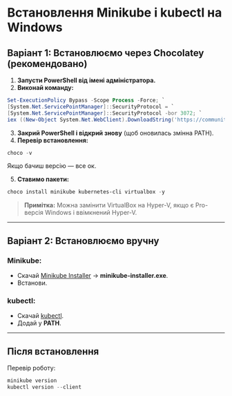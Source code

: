 # Встановлення Minikube і kubectl на Windows

## Варіант 1: Встановлюємо через Chocolatey (рекомендовано)

1. **Запусти PowerShell від імені адміністратора.**
2. **Виконай команду:**

```powershell
Set-ExecutionPolicy Bypass -Scope Process -Force; `
[System.Net.ServicePointManager]::SecurityProtocol = `
[System.Net.ServicePointManager]::SecurityProtocol -bor 3072; `
iex ((New-Object System.Net.WebClient).DownloadString('https://community.chocolatey.org/install.ps1'))
```

3. **Закрий PowerShell і відкрий знову** (щоб оновилась змінна PATH).
4. **Перевір встановлення:**
```powershell
choco -v
```
Якщо бачиш версію — все ок.

5. **Ставимо пакети:**
```powershell
choco install minikube kubernetes-cli virtualbox -y
```
> **Примітка:** Можна замінити VirtualBox на Hyper-V, якщо є Pro-версія Windows і ввімкнений Hyper-V.

---

## Варіант 2: Встановлюємо вручну

### Minikube:
- Скачай [Minikube Installer](https://github.com/kubernetes/minikube/releases) → **minikube-installer.exe**.
- Встанови.

### kubectl:
- Скачай [kubectl](https://kubernetes.io/docs/tasks/tools/install-kubectl-windows/).
- Додай у **PATH**.

---

## Після встановлення

Перевір роботу:

```powershell
minikube version
kubectl version --client
```

